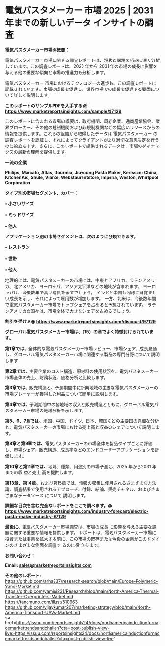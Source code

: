 # 電気パスタメーカー 市場 2025 | 2031 年までの新しいデータ インサイトの調査

<strong><b>電気パスタメーカー市場の概要：</b></strong>

電気パスタメーカー市場に関する調査レポートは、現状と課題を巧みに深く分析しています。この調査レポートは、2025 年から 2031 年の市場の成長に影響を与える他の重要な傾向と市場の推進力も分析します。

電気パスタメーカー 市場におけるテクノロジーの進歩も、この調査レポートに記載されています。市場の成長を促進し、世界市場での成長を促進する要因について詳しく説明します。

<strong>このレポートのサンプルPDFを入手する @ <a href=https://www.marketreportsinsights.com/sample/97129>https://www.marketreportsinsights.com/sample/97129</a></strong>

このレポートに含まれる市場の概要は、政府機関、既存企業、通商産業協会、業界ブローカー、その他の規制機関および非規制機関などの幅広いリソースからの情報を提供します。これらの組織から取得したデータは 電気パスタメーカー の調査レポートを認証し、それによってクライアントがより適切な意思決定を行うのに役立ちます。さらに、このレポートで提供されるデータは、市場のダイナミクスの最新の理解を提供します。

<strong>一流の企業</strong>

<strong><b>Philips, Marcato, Atlas, Gourmia, Jiuyoung Pasta Maker, Kerisson: China, KitchenAid, Shule, Viante, Webstaurantstore, Imperia, Weston, Whirlpool Corporation</b></strong>

<strong><b>タイプ別の市場セグメント、カバー：</b></strong>

<strong>• 小さいサイズ<br><br>• ミッドサイズ<br><br>• 他人</strong>

<strong><b>アプリケーション別の市場セグメントは、次のように分類できます。</b></strong>

<strong>• レストラン<br><br>• 世帯<br><br>• 他人</strong>

 地理的には、電気パスタメーカーの市場には、中東とアフリカ、ラテンアメリカ、北アメリカ、ヨーロッパ、アジア太平洋などの地域が含まれます。 ヨーロッパは、今後数年で高い成長を示すでしょう。 インドと中国も同様に目覚ましい成長を示し、それによって雇用数が増加します。 一方、北米は、今後数年間で電気パスタメーカー市場でトップシェアを占めると予想されています。 ラテンアメリカの国々は、市場全体で大きなシェアを占めるでしょう。

<strong>割引を受ける@ <a href=https://www.marketreportsinsights.com/discount/97129>https://www.marketreportsinsights.com/discount/97129</a></strong>

<strong><b>グローバル電気パスタメーカー市場は、（15）の章でよく特徴付けられています。</b></strong>

<strong><b>第</b></strong><strong><b>1章では、</b></strong>全体的な電気パスタメーカー市場レビュー、市場シェア、成長見通し、グローバル電気パスタメーカー市場に関連する製品の専門分野について説明します

<strong><b>第2章では、</b></strong>主要企業のコスト構造、原材料の使用状況を、電気パスタメーカー市場全体の売上、財務状況、価格分析と比較します。

<strong><b>第3章では、</b></strong>販売構造と、予測期間中に新興地域の主要な電気パスタメーカーの市場プレーヤーが獲得した利益について簡単に説明します。

<strong><b>第4章では、</b></strong>予測期間中の各地域の収入と販売構造とともに、グローバル電気パスタメーカー市場の地域分析を示します。

<strong><b>第5、6、7章では、</b></strong>米国、中国、ドイツ、日本、韓国などの主要国の詳細な分析と、電気パスタメーカーの市場における売上高と収益のシェアについて説明します。

<strong><b>第8章と第9章では、</b></strong>電気パスタメーカーの市場全体を製品タイプごとに評価し、市場シェア、販売構造、成長率などのエンドユーザーアプリケーションを評価します。

<strong><b>第10章と第11章では、</b></strong>地域、種類、用途別の市場予測と、2025 年から2031 年までの収 益と売上 高を提供します。

<strong><b>第13章、第14章、</b></strong>および第15章では、情報の収集に使用されるさまざまな方法論、調査結果で使用されるアプローチ、付録、結論、販売チャネル、およびさまざまなデータソース について 説明します。

<strong>詳細な目次を含む完全なレポートをここで調べます。@ <a href=https://www.marketreportsinsights.com/industry-forecast/electric-pasta-maker-industry-97129>https://www.marketreportsinsights.com/industry-forecast/electric-pasta-maker-industry-97129</a></strong>

<strong><b>最後に、</b></strong>電気パスタメーカー市場調査は、市場の成長 に影響を</a>与える主要な課題に関する重要な情報を提供します。 レポートは、電気パスタメーカー市場に投資または事業を拡大する前に、この市場の既存または今後の企業がこのドメインのさまざまな側面を調査す るのに役 立ちます。

<strong><b>お問い合わせ：</b></strong>

<strong>Email: </strong><a href=mailto:sales@marketreportsinsights.com><strong>sales@marketreportsinsights.com</strong></a>

<strong>その他のレポート:</strong>
<br>
<a href=https://github.com/arha237/research-search/blob/main/Europe-Polymeric-Sand-Market.md>https://github.com/arha237/research-search/blob/main/Europe-Polymeric-Sand-Market.md</a>
<br>
<a href=https://github.com/yamini231/Research/blob/main/North-America-Thermal-Transfer-Overprinters-Market.md>https://github.com/yamini231/Research/blob/main/North-America-Thermal-Transfer-Overprinters-Market.md</a>
<br>
<a href=https://tanomuno.com/illust/510963>https://tanomuno.com/illust/510963</a>
<br>
<a href=https://github.com/vijaykumar207/marketing-strategy/blob/main/North-America-Transport-UAVs-Market.md>https://github.com/vijaykumar207/marketing-strategy/blob/main/North-America-Transport-UAVs-Market.md</a>
<br>
<a href=https://issuu.com/reportsinsights24/docs/northamericainductionfurnacemarkettrendsandchallen?cta=post-publish-view-live>https://issuu.com/reportsinsights24/docs/northamericainductionfurnacemarkettrendsandchallen?cta=post-publish-view-live</a>"
